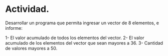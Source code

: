 # Actividad.

Desarrollar un programa que permita ingresar un vector de 8 elementos, e informe:

1- El valor acumulado de todos los elementos del vector.
2- El valor acumulado de los elementos del vector que sean mayores a 36.
3- Cantidad de valores mayores a 50.